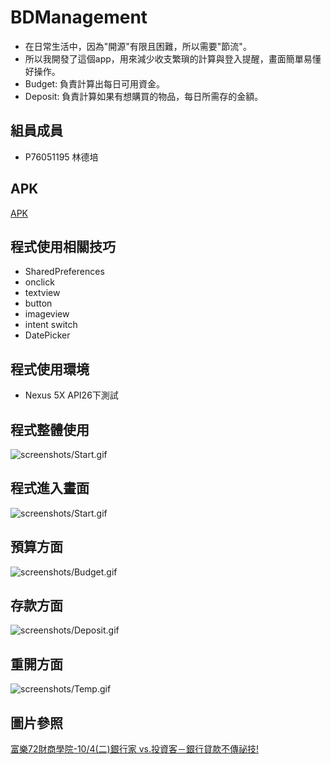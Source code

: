# BDManagement

- 在日常生活中，因為"開源"有限且困難，所以需要"節流"。
- 所以我開發了這個app，用來減少收支繁瑣的計算與登入提醒，畫面簡單易懂好操作。
- Budget: 負責計算出每日可用資金。
- Deposit: 負責計算如果有想購買的物品，每日所需存的金額。

## 組員成員
- P76051195 林德培

## APK
[APK](https://github.com/Tiai/AndroidApp_Project/blob/master/apk/BD_system.apk)

## 程式使用相關技巧
- SharedPreferences
- onclick
- textview
- button
- imageview
- intent switch
- DatePicker

## 程式使用環境
- Nexus 5X API26下測試

## 程式整體使用
![screenshots/Start.gif](AndroidApp_Project/screenshots/Demo.gif)

## 程式進入畫面
![screenshots/Start.gif](AndroidApp_Project/screenshots/Start.gif)

## 預算方面
![screenshots/Budget.gif](AndroidApp_Project/screenshots/Budget.gif)

## 存款方面
![screenshots/Deposit.gif](AndroidApp_Project/screenshots/Deposit.gif)

## 重開方面
![screenshots/Temp.gif](AndroidApp_Project/screenshots/Temp.gif)

## 圖片參照
[富樂72財商學院-10/4(二)銀行家 vs.投資客－銀行貸款不傳祕技!](https://www.beclass.com/rid=193a1e957ef64ed63a45)
